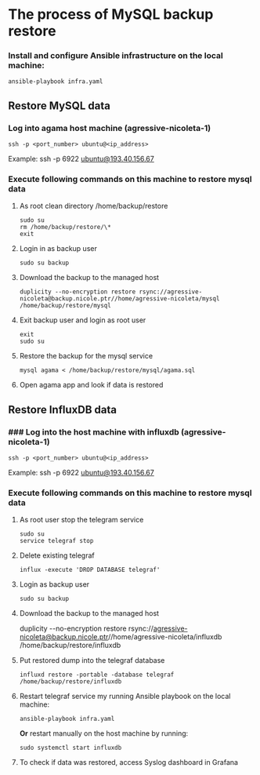 # The process of MySQL backup restore

### Install and configure Ansible infrastructure on the local machine:

    ansible-playbook infra.yaml

## Restore MySQL data

### Log into agama host machine (agressive-nicoleta-1)

    ssh -p <port_number> ubuntu@<ip_address>

Example: ssh -p 6922 ubuntu@193.40.156.67

### Execute following commands on this machine to restore mysql data

1.  As root clean directory /home/backup/restore

        sudo su
        rm /home/backup/restore/\*
        exit

2.  Login in as backup user

        sudo su backup

3.  Download the backup to the managed host

        duplicity --no-encryption restore rsync://agressive-nicoleta@backup.nicole.ptr//home/agressive-nicoleta/mysql /home/backup/restore/mysql

4.  Exit backup user and login as root user

        exit
        sudo su

5.  Restore the backup for the mysql service

        mysql agama < /home/backup/restore/mysql/agama.sql

6.  Open agama app and look if data is restored

## Restore InfluxDB data

### ### Log into the host machine with influxdb (agressive-nicoleta-1)

    ssh -p <port_number> ubuntu@<ip_address>

Example: ssh -p 6922 ubuntu@193.40.156.67

### Execute following commands on this machine to restore mysql data

1.  As root user stop the telegram service

        sudo su
        service telegraf stop

2.  Delete existing telegraf

        influx -execute 'DROP DATABASE telegraf'

3.  Login as backup user

        sudo su backup

4.  Download the backup to the managed host

    duplicity --no-encryption restore rsync://agressive-nicoleta@backup.nicole.ptr//home/agressive-nicoleta/influxdb /home/backup/restore/influxdb

5.  Put restored dump into the telegraf database

        influxd restore -portable -database telegraf /home/backup/restore/influxdb

6.  Restart telegraf service my running Ansible playbook on the local machine:

        ansible-playbook infra.yaml

    **Or** restart manually on the host machine by running:

        sudo systemctl start influxdb

7.  To check if data was restored, access Syslog dashboard in Grafana
